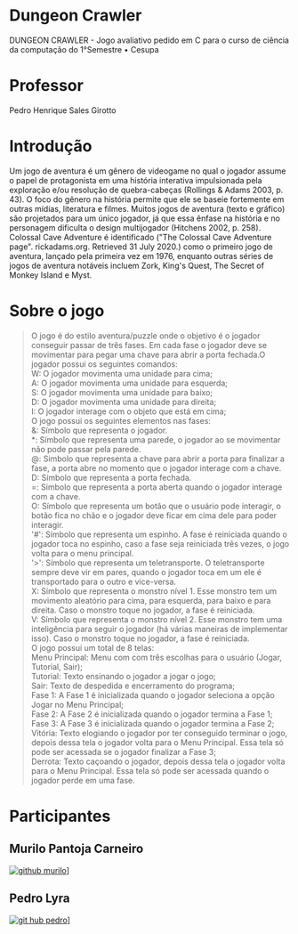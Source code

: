 # Dungeon Crawler
DUNGEON CRAWLER - Jogo avaliativo pedido em C para o curso de ciência da computação do 1°Semestre • Cesupa
# Professor
Pedro Henrique Sales Girotto
# Introdução
Um jogo de aventura é um gênero de videogame no qual o jogador assume o papel de protagonista em uma história interativa impulsionada pela exploração e/ou resolução de quebra-cabeças (Rollings & Adams 2003, p. 43). O foco do gênero na história permite que ele se baseie fortemente em outras mídias, literatura e filmes. Muitos jogos de aventura (texto e gráfico) são projetados para um único jogador, já que essa ênfase na história e no personagem dificulta o design multijogador (Hitchens 2002, p. 258). Colossal Cave Adventure é identificado ("The Colossal Cave Adventure page". rickadams.org. Retrieved 31 July 2020.) como o primeiro jogo de aventura, lançado pela primeira vez em 1976, enquanto outras séries de jogos de aventura notáveis incluem Zork, King's Quest, The Secret of Monkey Island e Myst.
# Sobre o jogo
>O jogo é do estilo aventura/puzzle onde o objetivo é o jogador conseguir passar de três fases. Em cada fase o jogador deve se movimentar para pegar uma chave para abrir a porta fechada.O jogador possui os seguintes comandos:  
W: O jogador movimenta uma unidade para cima;  
A: O jogador movimenta uma unidade para esquerda;  
S: O jogador movimenta uma unidade para baixo;  
D: O jogador movimenta uma unidade para direita;  
I: O jogador interage com o objeto que está em cima;  
O jogo possui os seguintes elementos nas fases:  
&: Símbolo que representa o jogador.  
*: Símbolo que representa uma parede, o jogador ao se movimentar não pode passar pela parede.  
@: Simbolo que representa a chave para abrir a porta para finalizar a fase, a porta abre no momento que o jogador interage com a chave.  
D: Símbolo que representa a porta fechada.  
=: Simbolo que representa a porta aberta quando o jogador interage com a chave.  
O: Símbolo que representa um botão que o usuário pode interagir, o botão fica no chão e o jogador deve ficar em cima dele para poder interagir.  
'#': Símbolo que representa um espinho. A fase é reiniciada quando o jogador toca no espinho, caso a fase seja reiniciada três vezes, o jogo volta para o menu principal.  
'>': Símbolo que representa um teletransporte. O teletransporte sempre deve vir em pares, quando o jogador toca em um ele é transportado para o outro e vice-versa.  
X: Símbolo que representa o monstro nível 1. Esse monstro tem um movimento aleatório para cima, para esquerda, para baixo e para direita. Caso o monstro toque no jogador, a fase é reiniciada.  
V: Símbolo que representa o monstro nível 2. Esse monstro tem uma inteligência para seguir o jogador (há várias maneiras de implementar isso). Caso o monstro toque no jogador, a fase é reiniciada.  
        O jogo possui um total de 8 telas:  
Menu Principal: Menu com com três escolhas para o usuário (Jogar, Tutorial, Sair);  
Tutorial: Texto ensinando o jogador a jogar o jogo;  
Sair: Texto de despedida e encerramento do programa;  
Fase 1: A Fase 1 é inicializada quando o jogador seleciona a opção Jogar no Menu Principal;  
Fase 2: A Fase 2 é inicializada quando o jogador termina a Fase 1;  
Fase 3: A Fase 3 é inicializada quando o jogador termina a Fase 2;  
Vitória: Texto elogiando o jogador por ter conseguido terminar o jogo, depois dessa tela o jogador volta para o Menu Principal. Essa tela só pode ser acessada se o jogador finalizar a Fase 3;  
Derrota: Texto caçoando o jogador, depois dessa tela o jogador volta para o Menu Principal. Essa tela só pode ser acessada quando o jogador perde em uma fase.
# Participantes
## Murilo Pantoja Carneiro
[![github murilo](https://t2.tudocdn.net/510706?w=646&h=284)](https://github.com/devmirilo)]
## Pedro Lyra
[![git hub pedro](https://t2.tudocdn.net/510706?w=646&h=284)](https://github.com/perdolyra18)]
